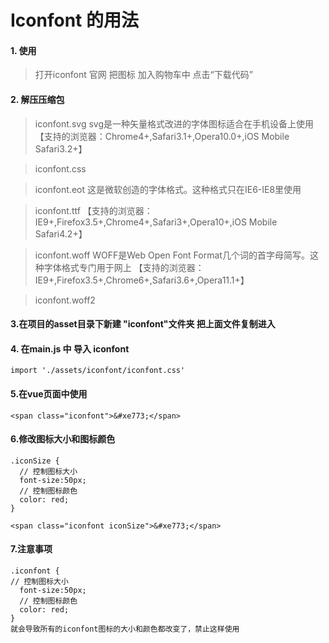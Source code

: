 # Iconfont 的用法

#### 1. 使用
> 打开iconfont 官网  把图标 加入购物车中  点击“下载代码”  
#### 2. 解压压缩包
> iconfont.svg  svg是一种矢量格式改进的字体图标适合在手机设备上使用 【支持的浏览器：Chrome4+,Safari3.1+,Opera10.0+,iOS Mobile Safari3.2+】

> iconfont.css

> iconfont.eot  这是微软创造的字体格式。这种格式只在IE6-IE8里使用

> iconfont.ttf 【支持的浏览器：IE9+,Firefox3.5+,Chrome4+,Safari3+,Opera10+,iOS Mobile Safari4.2+】

> iconfont.woff  WOFF是Web Open Font Format几个词的首字母简写。这种字体格式专门用于网上  【支持的浏览器：IE9+,Firefox3.5+,Chrome6+,Safari3.6+,Opera11.1+】

> iconfont.woff2

#### 3.在项目的asset目录下新建 "iconfont"文件夹  把上面文件复制进入

#### 4. 在main.js 中  导入 iconfont
```
import './assets/iconfont/iconfont.css'
```
#### 5.在vue页面中使用
```
<span class="iconfont">&#xe773;</span>
```
#### 6.修改图标大小和图标颜色
```
.iconSize {
  // 控制图标大小
  font-size:50px;
  // 控制图标颜色
  color: red;
}

<span class="iconfont iconSize">&#xe773;</span>

```

#### 7.注意事项
```
.iconfont {
// 控制图标大小
  font-size:50px;
  // 控制图标颜色
  color: red;
}
就会导致所有的iconfont图标的大小和颜色都改变了，禁止这样使用
```
